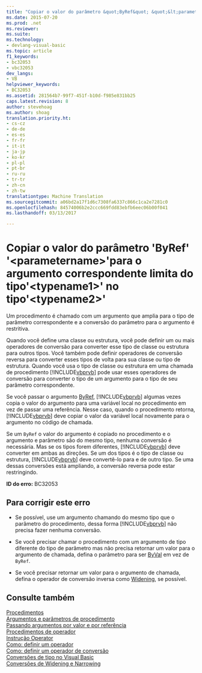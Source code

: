 ```yaml
---
title: "Copiar o valor do parâmetro &quot;ByRef&quot; &quot;&lt;parametername&gt;&quot;para o argumento correspondente limita do tipo&quot;&lt;typename1&gt;&quot; no tipo&quot;&lt;typename2&gt;&quot; | Documentos do Microsoft"
ms.date: 2015-07-20
ms.prod: .net
ms.reviewer: 
ms.suite: 
ms.technology:
- devlang-visual-basic
ms.topic: article
f1_keywords:
- bc32053
- vbc32053
dev_langs:
- VB
helpviewer_keywords:
- BC32053
ms.assetid: 281564b7-99f7-451f-b10d-f985e831bb25
caps.latest.revision: 8
author: stevehoag
ms.author: shoag
translation.priority.ht:
- cs-cz
- de-de
- es-es
- fr-fr
- it-it
- ja-jp
- ko-kr
- pl-pl
- pt-br
- ru-ru
- tr-tr
- zh-cn
- zh-tw
translationtype: Machine Translation
ms.sourcegitcommit: a06bd2a17f1d6c7308fa6337c866c1ca2e7281c0
ms.openlocfilehash: 84574006b2e2ccc669fdd83ebfb6eec06b00f041
ms.lasthandoff: 03/13/2017

---
```

# <a name="copying-the-value-of-39byref39-parameter-39ltparameternamegt39-back-to-the-matching-argument-narrows-from-type-39lttypename1gt39-to-type-39lttypename2gt39"></a>Copiar o valor do parâmetro 'ByRef' '&lt;parametername&gt;'para o argumento correspondente limita do tipo'&lt;typename1&gt;' no tipo'&lt;typename2&gt;'
Um procedimento é chamado com um argumento que amplia para o tipo de parâmetro correspondente e a conversão do parâmetro para o argumento é restritiva.  
  
 Quando você define uma classe ou estrutura, você pode definir um ou mais operadores de conversão para converter esse tipo de classe ou estrutura para outros tipos. Você também pode definir operadores de conversão reversa para converter esses tipos de volta para sua classe ou tipo de estrutura. Quando você usa o tipo de classe ou estrutura em uma chamada de procedimento [!INCLUDE[vbprvb](../../../csharp/programming-guide/concepts/linq/includes/vbprvb_md.md)] pode usar esses operadores de conversão para converter o tipo de um argumento para o tipo de seu parâmetro correspondente.  
  
 Se você passar o argumento [ByRef](../../../visual-basic/language-reference/modifiers/byref.md), [!INCLUDE[vbprvb](../../../csharp/programming-guide/concepts/linq/includes/vbprvb_md.md)] algumas vezes copia o valor do argumento para uma variável local no procedimento em vez de passar uma referência. Nesse caso, quando o procedimento retorna, [!INCLUDE[vbprvb](../../../csharp/programming-guide/concepts/linq/includes/vbprvb_md.md)] deve copiar o valor da variável local novamente para o argumento no código de chamada.  
  
 Se um `ByRef` o valor do argumento é copiado no procedimento e o argumento e parâmetro são do mesmo tipo, nenhuma conversão é necessária. Mas se os tipos forem diferentes, [!INCLUDE[vbprvb](../../../csharp/programming-guide/concepts/linq/includes/vbprvb_md.md)] deve converter em ambas as direções. Se um dos tipos é o tipo de classe ou estrutura, [!INCLUDE[vbprvb](../../../csharp/programming-guide/concepts/linq/includes/vbprvb_md.md)] deve convertê-lo para e de outro tipo. Se uma dessas conversões está ampliando, a conversão reversa pode estar restringindo.  
  
 **ID do erro:** BC32053  
  
## <a name="to-correct-this-error"></a>Para corrigir este erro  
  
-   Se possível, use um argumento chamando do mesmo tipo que o parâmetro do procedimento, dessa forma [!INCLUDE[vbprvb](../../../csharp/programming-guide/concepts/linq/includes/vbprvb_md.md)] não precisa fazer nenhuma conversão.  
  
-   Se você precisar chamar o procedimento com um argumento de tipo diferente do tipo de parâmetro mas não precisa retornar um valor para o argumento de chamada, defina o parâmetro para ser [ByVal](../../../visual-basic/language-reference/modifiers/byval.md) em vez de `ByRef`.  
  
-   Se você precisar retornar um valor para o argumento de chamada, defina o operador de conversão inversa como [Widening](../../../visual-basic/language-reference/modifiers/widening.md), se possível.  
  
## <a name="see-also"></a>Consulte também  
 [Procedimentos](../../../visual-basic/programming-guide/language-features/procedures/index.md)   
 [Argumentos e parâmetros de procedimento](../../../visual-basic/programming-guide/language-features/procedures/procedure-parameters-and-arguments.md)   
 [Passando argumentos por valor e por referência](../../../visual-basic/programming-guide/language-features/procedures/passing-arguments-by-value-and-by-reference.md)   
 [Procedimentos de operador](../../../visual-basic/programming-guide/language-features/procedures/operator-procedures.md)   
 [Instrução Operator](../../../visual-basic/language-reference/statements/operator-statement.md)   
 [Como: definir um operador](../../../visual-basic/programming-guide/language-features/procedures/how-to-define-an-operator.md)   
 [Como: definir um operador de conversão](../../../visual-basic/programming-guide/language-features/procedures/how-to-define-a-conversion-operator.md)   
 [Conversões de tipo no Visual Basic](../../../visual-basic/programming-guide/language-features/data-types/type-conversions.md)   
 [Conversões de Widening e Narrowing](../../../visual-basic/programming-guide/language-features/data-types/widening-and-narrowing-conversions.md)
